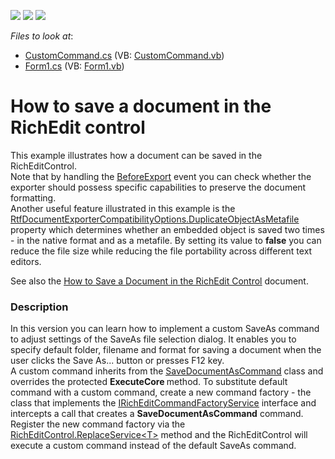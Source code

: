 <!-- default badges list -->
![](https://img.shields.io/endpoint?url=https://codecentral.devexpress.com/api/v1/VersionRange/128611105/12.2.4%2B)
[![](https://img.shields.io/badge/Open_in_DevExpress_Support_Center-FF7200?style=flat-square&logo=DevExpress&logoColor=white)](https://supportcenter.devexpress.com/ticket/details/E1401)
[![](https://img.shields.io/badge/📖_How_to_use_DevExpress_Examples-e9f6fc?style=flat-square)](https://docs.devexpress.com/GeneralInformation/403183)
<!-- default badges end -->
<!-- default file list -->
*Files to look at*:

* [CustomCommand.cs](./CS/SaveDocument/CustomCommand.cs) (VB: [CustomCommand.vb](./VB/SaveDocument/CustomCommand.vb))
* [Form1.cs](./CS/SaveDocument/Form1.cs) (VB: [Form1.vb](./VB/SaveDocument/Form1.vb))
<!-- default file list end -->
# How to save a document in the RichEdit control


<p>This example illustrates how a document can be saved in the RichEditControl. <br />
Note that by handling the <a href="http://documentation.devexpress.com/#WindowsForms/DevExpressXtraRichEditRichEditControl_BeforeExporttopic"><u>BeforeExport</u></a> event you can check whether the exporter should possess specific capabilities to preserve the document formatting. <br />
Another useful feature illustrated in this example is the <a href="http://documentation.devexpress.com/#CoreLibraries/DevExpressXtraRichEditExportRtfDocumentExporterCompatibilityOptions_DuplicateObjectAsMetafiletopic"><u>RtfDocumentExporterCompatibilityOptions.DuplicateObjectAsMetafile</u></a> property which determines whether an embedded object is saved two times - in the native format and as a metafile. By setting its value to <strong>false</strong> you can reduce the file size while reducing the file portability across different text editors.</p><p>See also the <a href="http://documentation.devexpress.com/#WindowsForms/CustomDocument5889"><u>How to Save a Document in the RichEdit Control</u></a> document.</p>


<h3>Description</h3>

<p>In this version you can learn how to implement a custom SaveAs command to adjust settings of the SaveAs file selection dialog. It enables you to specify default folder, filename and format for saving a document when the user clicks the Save As... button or presses F12 key.<br />
A custom command inherits from the <a href="http://documentation.devexpress.com/#CoreLibraries/clsDevExpressXtraRichEditCommandsSaveDocumentAsCommandtopic"><u>SaveDocumentAsCommand</u></a> class and overrides the protected <strong>ExecuteCore</strong><strong> </strong>method. To substitute default command with a custom command, create a new command factory - the class that implements the <a href="http://documentation.devexpress.com/#CoreLibraries/clsDevExpressXtraRichEditServicesIRichEditCommandFactoryServicetopic"><u>IRichEditCommandFactoryService</u></a> interface and intercepts a call that creates a <strong>SaveDocumentAsCommand</strong> command. Register the new command factory via the <a href="http://documentation.devexpress.com/#WindowsForms/DevExpressXtraRichEditRichEditControl_ReplaceService[T]topic"><u>RichEditControl.ReplaceService&lt;T&gt;</u></a> method and the RichEditControl will execute a custom command instead of the default SaveAs command.</p>

<br/>


